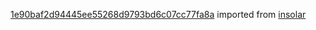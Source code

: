 [1e90baf2d94445ee55268d9793bd6c07cc77fa8a](https://github.com/insolar/insolar/commit/1e90baf2d94445ee55268d9793bd6c07cc77fa8a) imported from [insolar](https://github.com/insolar/insolar)
